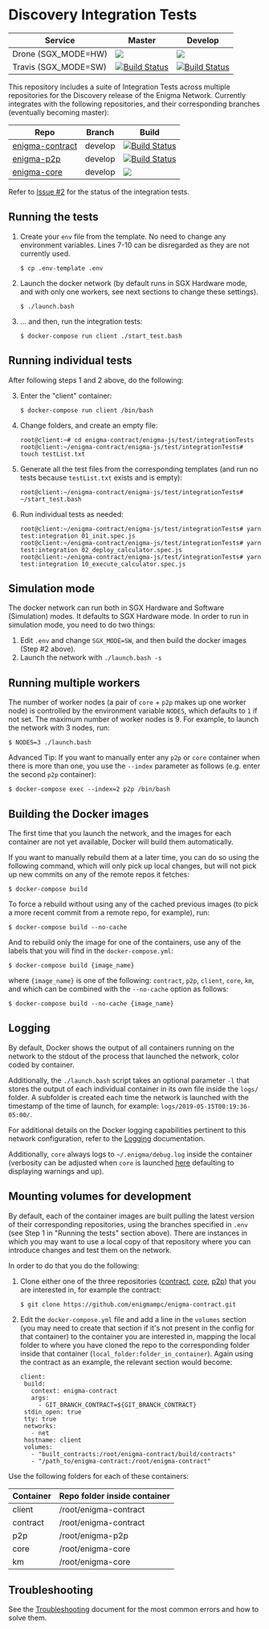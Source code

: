 # Discovery Integration Tests

| Service | Master | Develop |
|---------|--------|---------|
| Drone (SGX_MODE=HW) | [<img src="https://drone.enigma.co/api/badges/enigmampc/discovery-integration-tests/status.svg?branch=master"/>](https://drone.enigma.co/enigmampc/discovery-integration-tests) | [<img src="https://drone.enigma.co/api/badges/enigmampc/discovery-integration-tests/status.svg?branch=develop"/>](https://drone.enigma.co/enigmampc/discovery-integration-tests) | 
| Travis (SGX_MODE=SW) | [![Build Status](https://travis-ci.com/enigmampc/discovery-integration-tests.svg?token=cNBBjbVVEGszuAJUokFT&branch=master)](https://travis-ci.com/enigmampc/discovery-integration-tests) | [![Build Status](https://travis-ci.com/enigmampc/discovery-integration-tests.svg?token=cNBBjbVVEGszuAJUokFT&branch=develop)](https://travis-ci.com/enigmampc/discovery-integration-tests) |

This repository includes a suite of Integration Tests across multiple repositories for the Discovery release of the Enigma Network.
Currently integrates with the following repositories, and their corresponding branches (eventually becoming master):

| Repo   | Branch | Build |
|--------|--------|-------|
| [enigma-contract](https://github.com/enigmampc/enigma-contract/tree/develop) | develop | [![Build Status](https://travis-ci.org/enigmampc/enigma-contract.svg?branch=develop)](https://travis-ci.org/enigmampc/enigma-contract) |
| [enigma-p2p](https://github.com/enigmampc/enigma-p2p/tree/jsonrpc-integration) | develop |[![Build Status](https://travis-ci.org/enigmampc/enigma-p2p.svg?branch=develop)](https://travis-ci.org/enigmampc/enigma-p2p) |
| [enigma-core](https://github.com/enigmampc/enigma-core/tree/develop) | develop | <img src="https://drone.enigma.co/api/badges/enigmampc/enigma-core/status.svg?branch=develop"/> |


Refer to [Issue #2](https://github.com/enigmampc/discovery-integration-tests/issues/2) for the status of the integration tests.


## Running the tests

1. Create your `env` file from the template. No need to change any environment variables. Lines 7-10 can be disregarded as they are not currently used.

    ```
    $ cp .env-template .env
    ```

2. Launch the docker network (by default runs in SGX Hardware mode, and with only one workers, see next sections to change these settings).

    ```
    $ ./launch.bash
    ```

3. ... and then, run the integration tests:

    ```
    $ docker-compose run client ./start_test.bash
    ```

## Running individual tests

After following steps 1 and 2 above, do the following:

3. Enter the "client" container:

	```
	$ docker-compose run client /bin/bash
	```

4. Change folders, and create an empty file:

	```
	root@client:~# cd enigma-contract/enigma-js/test/integrationTests
	root@client:~/enigma-contract/enigma-js/test/integrationTests# touch testList.txt
	```

5. Generate all the test files from the corresponding templates (and run no tests because `testList.txt` exists and is empty):

	```
	root@client:~/enigma-contract/enigma-js/test/integrationTests# ~/start_test.bash
	```

6. Run individual tests as needed:

	```
	root@client:~/enigma-contract/enigma-js/test/integrationTests# yarn test:integration 01_init.spec.js 
	root@client:~/enigma-contract/enigma-js/test/integrationTests# yarn test:integration 02_deploy_calculator.spec.js
	root@client:~/enigma-contract/enigma-js/test/integrationTests# yarn test:integration 10_execute_calculator.spec.js
	```
    
## Simulation mode

The docker network can run both in SGX Hardware and Software (Simulation) modes. It defaults to SGX Hardware mode. In order to run in simulation mode, you need to do two things:

1. Edit `.env` and change `SGX_MODE=SW`, and then build the docker images (Step #2 above).
2. Launch the network with `./launch.bash -s`

## Running multiple workers

The number of worker nodes (a pair of `core` + `p2p` makes up one worker node) is controlled by the environment variable `NODES`, which defaults to `1` if not set. The maximum number of worker nodes is 9. For example, to launch the network with 3 nodes, run:

```
$ NODES=3 ./launch.bash
```

Advanced Tip: If you want to manually enter any `p2p` or `core` container when there is more than one, you use the `--index` parameter as follows (e.g. enter the second `p2p` container):

```
$ docker-compose exec --index=2 p2p /bin/bash
```

## Building the Docker images

The first time that you launch the network, and the images for each container are not yet available, Docker will build them automatically. 

If you want to manually rebuild them at a later time, you can do so using the following command, which will only pick up local changes, but will not pick up new commits on any of the remote repos it fetches:
```
$ docker-compose build
```

To force a rebuild without using any of the cached previous images (to pick a more recent commit from a remote repo, for example), run:
```
$ docker-compose build --no-cache
```

And to rebuild only the image for one of the containers, use any of the labels that you will find in the `docker-compose.yml`:
```
$ docker-compose build {image_name}
```
where `{image_name}` is one of the following: `contract`, `p2p`, `client`, `core`, `km`, and which can be combined with the `--no-cache` option as follows:
```
$ docker-compose build --no-cache {image_name}
```

## Logging

By default, Docker shows the output of all containers running on the network to the stdout of the process that launched the network, color coded by container.

Additionally, the `./launch.bash` script takes an optional parameter `-l` that stores the output of each individual container in its own file inside the `logs/` folder. A subfolder is created each time the network is launched with the timestamp of the time of launch, for example: `logs/2019-05-15T00:19:36-05:00/`.

For additional details on the Docker logging capabilities pertinent to this network configuration, refer to the [Logging](https://github.com/enigmampc/discovery-integration-tests/blob/develop/docs/logging.md) documentation.

Additionally, `core` always logs to `~/.enigma/debug.log` inside the container (verbosity can be adjusted when `core` is launched [here](https://github.com/enigmampc/discovery-integration-tests/blob/fb03e5413efbf8ea7af58d2bed45d0fa567b5526/enigma-core/start_core.bash#L5) defaulting to displaying warnings and up).



## Mounting volumes for development

By default, each of the container images are built pulling the latest version of their corresponding repositories, using the branches specified in `.env` (see Step 1 in "Running the tests" section above). There are instances in which you may want to use a local copy of that repository where you can introduce changes and test them on the network.

In order to do that you do the following:

1. Clone either one of the three repositories ([contract](https://github.com/enigmampc/enigma-contract), [core](https://github.com/enigmampc/enigma-core), [p2p](https://github.com/enigmampc/enigma-p2p)) that you are interested in, for example the contract:
	
    ```
    $ git clone https://github.com/enigmampc/enigma-contract.git
    ```

2. Edit the `docker-compose.yml` file and add a line in the `volumes` section (you may need to create that section if it's not present in the config for that container) to the container you are interested in, mapping the local folder to where you have cloned the repo to the corresponding folder inside that container (`local_folder:folder_in_container`). Again using the contract as an example, the relevant section would become:

     ```
    client:
      build:
        context: enigma-contract
        args:
          - GIT_BRANCH_CONTRACT=${GIT_BRANCH_CONTRACT}
      stdin_open: true
      tty: true
      networks:
        - net
      hostname: client
      volumes:
        - "built_contracts:/root/enigma-contract/build/contracts"
        - "/path_to/enigma-contract:/root/enigma-contract"
      ```
      
Use the following folders for each of these containers:

| Container | Repo folder inside container |
|-----------|------------------------------|
| client    | /root/enigma-contract |
| contract   | /root/enigma-contract |
| p2p        | /root/enigma-p2p |
| core       | /root/enigma-core |
| km         | /root/enigma-core |
      
## Troubleshooting	

See the [Troubleshooting](https://github.com/enigmampc/discovery-integration-tests/blob/master/docs/troubleshooting.md) document for the most common errors and how to solve them.
